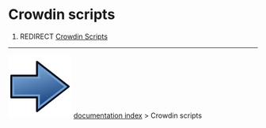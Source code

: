 # Crowdin scripts
1.  REDIRECT [Crowdin Scripts](Crowdin_Scripts.md)



---
![](images/Button_right.svg) [documentation index](../README.md) > Crowdin scripts

